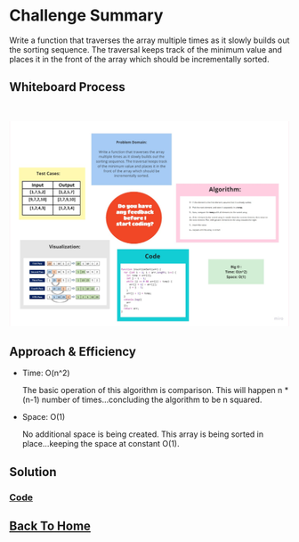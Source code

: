 # Challenge Summary
<!-- Description of the challenge -->
Write a function that traverses the array multiple times as it slowly builds out the sorting sequence. The traversal keeps track of the minimum value and places it in the front of the array which should be incrementally sorted.

## Whiteboard Process
<!-- Embedded whiteboard image -->

<br>

![](./insertionSort.jpg)

## Approach & Efficiency
<!-- What approach did you take? Why? What is the Big O space/time for this approach? -->

- Time: O(n^2)

  The basic operation of this algorithm is comparison. This will happen n * (n-1) number of times…concluding the algorithm to be n squared.

- Space: O(1)

  No additional space is being created. This array is being sorted in place…keeping the space at constant O(1).

## Solution
<!-- Show how to run your code, and examples of it in action -->

### [**Code**](./insertion_sort.js)

## [Back To Home](../../../README.md)
